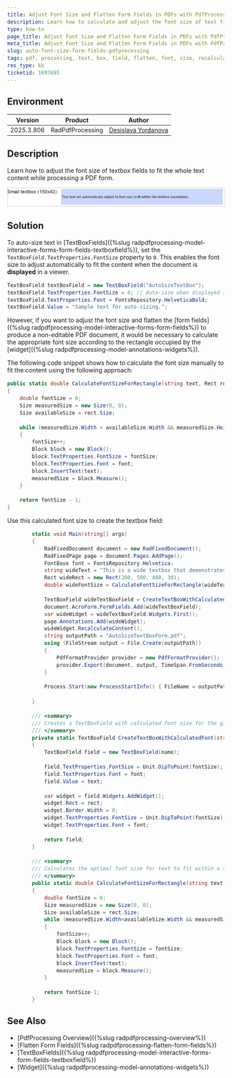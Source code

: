 ```yaml
---
title: Adjust Font Size and Flatten Form Fields in PDFs with PdfProcessing
description: Learn how to calculate and adjust the font size of text fields when flattening form fields of a PDF document with PdfProcessing.
type: how-to
page_title: Adjust Font Size and Flatten Form Fields in PDFs with PdfProcessing
meta_title: Adjust Font Size and Flatten Form Fields in PDFs with PdfProcessing
slug: auto-font-size-form-fields-pdfprocessing
tags: pdf, processing, text, box, field, flatten, font, size, recalculation, acroform, fixed, calculate, auto, fit
res_type: kb
ticketid: 1697695
---
```


<style>
img[alt$="><"] {
  border: 1px solid lightgrey;
}
</style>

## Environment

| Version | Product | Author | 
| ---- | ---- | ---- | 
| 2025.3.806| RadPdfProcessing |[Desislava Yordanova](https://www.telerik.com/blogs/author/desislava-yordanova)| 

## Description

Learn how to adjust the font size of textbox fields to fit the whole text content while processing a PDF form.

![Adjust TextBox Font Size ><](images/textboxfield-calculculate-font-size.gif)   

## Solution

To auto-size text in [TextBoxFields]({%slug radpdfprocessing-model-interactive-forms-form-fields-textboxfield%}), set the `TextBoxField.TextProperties.FontSize` property to `0`. This enables the font size to adjust automatically to fit the content when the document is **displayed** in a viewer. 

```csharp
TextBoxField textBoxField = new TextBoxField("AutoSizeTextBox");
textBoxField.TextProperties.FontSize = 0; // Auto-size when displayed in a PDF viewer
textBoxField.TextProperties.Font = FontsRepository.HelveticaBold;
textBoxField.Value = "Sample text for auto-sizing.";
```

However, if you want to adjust the font size and flatten the [form fields]({%slug radpdfprocessing-model-interactive-forms-form-fields%}) to produce a non-editable PDF document, it would be necessary to calculate the appropriate font size according to the rectangle occupied by the [widget]({%slug radpdfprocessing-model-annotations-widgets%}).

The following code snippet shows how to calculate the font size manually to fit the content using the following approach:

```csharp
public static double CalculateFontSizeForRectangle(string text, Rect rect, FontBase font)
{
    double fontSize = 0;
    Size measuredSize = new Size(0, 0);
    Size availableSize = rect.Size;

    while (measuredSize.Width < availableSize.Width && measuredSize.Height < availableSize.Height)
    {
        fontSize++;
        Block block = new Block();
        block.TextProperties.FontSize = fontSize;
        block.TextProperties.Font = font;
        block.InsertText(text);
        measuredSize = block.Measure();
    }

    return fontSize - 1;
}
```

Use this calculated font size to create the textbox field:

```csharp
        static void Main(string[] args)
        {
            RadFixedDocument document = new RadFixedDocument();
            RadFixedPage page = document.Pages.AddPage(); 
            FontBase font = FontsRepository.Helvetica;
            string wideText = "This is a wide textbox that demonstrates horizontal fitting of text content.";
            Rect wideRect = new Rect(200, 500, 400, 30);
            double wideFontSize = CalculateFontSizeForRectangle(wideText, wideRect, font);

            TextBoxField wideTextBoxField = CreateTextBoxWithCalculatedFont("WideTextBox", wideText, wideRect, wideFontSize, font);
            document.AcroForm.FormFields.Add(wideTextBoxField);
            var wideWidget = wideTextBoxField.Widgets.First();
            page.Annotations.Add(wideWidget);
            wideWidget.RecalculateContent();
            string outputPath = "AutoSizeTextBoxForm.pdf";
            using (FileStream output = File.Create(outputPath))
            {
                PdfFormatProvider provider = new PdfFormatProvider();
                provider.Export(document, output, TimeSpan.FromSeconds(10));
            }

            Process.Start(new ProcessStartInfo() { FileName = outputPath, UseShellExecute = true });
          
        }

        /// <summary>
        /// Creates a TextBoxField with calculated font size for the given rectangle
        /// </summary>
        private static TextBoxField CreateTextBoxWithCalculatedFont(string name, string text, Rect rect, double fontSize, FontBase font)
        {
            TextBoxField field = new TextBoxField(name);
       
            field.TextProperties.FontSize = Unit.DipToPoint(fontSize);
            field.TextProperties.Font = font;
            field.Value = text;

            var widget = field.Widgets.AddWidget();
            widget.Rect = rect;
            widget.Border.Width = 0;
            widget.TextProperties.FontSize = Unit.DipToPoint(fontSize); ;
            widget.TextProperties.Font = font;

            return field;
        }

        /// <summary>
        /// Calculates the optimal font size for text to fit within a specific rectangle
        /// </summary>
        public static double CalculateFontSizeForRectangle(string text, Rect rect, FontBase font)
        {
            double fontSize = 0;
            Size measuredSize = new Size(0, 0);
            Size availableSize = rect.Size;
            while (measuredSize.Width<availableSize.Width && measuredSize.Height< availableSize.Height)
            {
                fontSize++;
                Block block = new Block();
                block.TextProperties.FontSize = fontSize;
                block.TextProperties.Font = font;
                block.InsertText(text);
                measuredSize = block.Measure();
            }

            return fontSize-1;
        }
```
 

## See Also

- [PdfProcessing Overview]({%slug radpdfprocessing-overview%})
- [Flatten Form Fields]({%slug radpdfprocessing-flatten-form-fields%})
- [TextBoxFields]({%slug radpdfprocessing-model-interactive-forms-form-fields-textboxfield%})
- [Widget]({%slug radpdfprocessing-model-annotations-widgets%})
